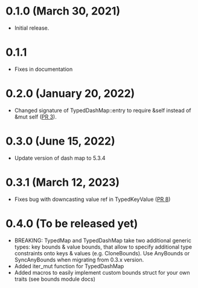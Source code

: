 # 0.1.0 (March 30, 2021)

- Initial release.

# 0.1.1 

- Fixes in documentation

# 0.2.0 (January 20, 2022)

- Changed signature of TypedDashMap::entry to require &self instead of &mut self ([PR 3](https://github.com/kodieg/typedmap/pull/3)).

# 0.3.0 (June 15, 2022)

- Update version of dash map to 5.3.4

# 0.3.1 (March 12, 2023)

- Fixes bug with downcasting value ref in TypedKeyValue ([PR 8](https://github.com/kodieg/typedmap/pull/8))

# 0.4.0 (To be released yet)

- BREAKING: TypedMap and TypedDashMap take two additional generic types: key bounds & value bounds, that allow to specify additional type constraints onto keys & values (e.g. CloneBounds).
Use AnyBounds or SyncAnyBounds when migrating from 0.3.x version. 
- Added iter_mut function for TypedDashMap
- Added macros to easily implement custom bounds struct for your own traits (see bounds module docs)

